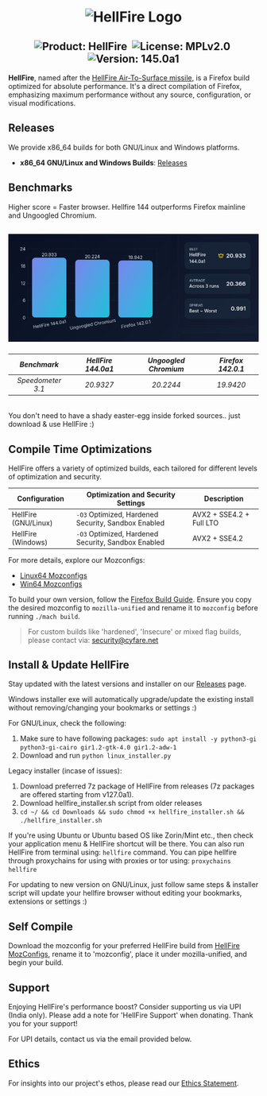 <h1 align="center">
  <img src="https://raw.githubusercontent.com/CYFARE/HellFire/main/Assets/logo.png" alt="HellFire Logo">
</h1>

<h2 align="center">
  <img src="https://img.shields.io/badge/-HellFire-61DAFB?logo=firefox&logoColor=white&style=for-the-badge" alt="Product: HellFire">&nbsp;
  <img src="https://img.shields.io/badge/-MPLv2.0-61DAFB?style=for-the-badge" alt="License: MPLv2.0">&nbsp;
  <img src="https://img.shields.io/badge/-145.0a1-61DAFB?style=for-the-badge" alt="Version: 145.0a1">
</h2>

**HellFire**, named after the [HellFire Air-To-Surface missile](https://en.wikipedia.org/wiki/AGM-114_Hellfire), is a Firefox build optimized for absolute performance. It's a direct compilation of Firefox, emphasizing maximum performance without any source, configuration, or visual modifications.

## Releases

We provide x86_64 builds for both GNU/Linux and Windows platforms.

- **x86_64 GNU/Linux and Windows Builds**: [Releases](https://github.com/CYFARE/HellFire/releases/)

## Benchmarks

Higher score = Faster browser. Hellfire 144 outperforms Firefox mainline and Ungoogled Chromium.

<h2 align="center">
 <img src="https://raw.githubusercontent.com/CYFARE/HellFire/main/Benchmarks/chart.png">
</h2>

<h6 align="center">

| Benchmark       | HellFire 144.0a1 | Ungoogled Chromium | Firefox 142.0.1 |
|-----------------|------------------|--------------------|-----------------|
| Speedometer 3.1 | 20.9327          | 20.2244            | 19.9420         |

</h6>

You don't need to have a shady easter-egg inside forked sources.. just download & use HellFire :)

## Compile Time Optimizations

HellFire offers a variety of optimized builds, each tailored for different levels of optimization and security.

| Configuration          | Optimization and Security Settings                     | Description                                            |
|------------------------|--------------------------------------------------------|--------------------------------------------------------|
| HellFire (GNU/Linux)         | `-O3` Optimized, Hardened Security, Sandbox Enabled                  | AVX2 + SSE4.2 + Full LTO |
| HellFire (Windows)         | `-O3` Optimized, Hardened Security, Sandbox Enabled                  | AVX2 + SSE4.2 |

For more details, explore our Mozconfigs:

- [Linux64 Mozconfigs](https://github.com/CYFARE/HellFire/tree/main/MozConfigs/Linux64)
- [Win64 Mozconfigs](https://github.com/CYFARE/HellFire/tree/main/MozConfigs/Win64)

To build your own version, follow the [Firefox Build Guide](https://firefox-source-docs.mozilla.org/setup/). Ensure you copy the desired mozconfig to `mozilla-unified` and rename it to `mozconfig` before running `./mach build`.

> For custom builds like 'hardened', 'Insecure' or mixed flag builds, please contact via: security@cyfare.net

## Install & Update HellFire

Stay updated with the latest versions and installer on our [Releases](https://github.com/CYFARE/HellFire/releases/) page.

Windows installer exe will automatically upgrade/update the existing install without removing/changing your bookmarks or settings :)

For GNU/Linux, check the following:

1) Make sure to have following packages: `sudo apt install -y python3-gi python3-gi-cairo gir1.2-gtk-4.0 gir1.2-adw-1`
2) Download and run `python linux_installer.py`

Legacy installer (incase of issues):

1) Download preferred 7z package of HellFire from releases (7z packages are offered starting from v127.0a1).
2) Download hellfire_installer.sh script from older releases
3) `cd ~/ && cd Downloads && sudo chmod +x hellfire_installer.sh && ./hellfire_installer.sh`

If you're using Ubuntu or Ubuntu based OS like Zorin/Mint etc., then check your application menu & HellFire shortcut will be there. You can also run HellFire from terminal using: `hellfire` command. You can pipe hellfire through proxychains for using with proxies or tor using: `proxychains hellfire`

For updating to new version on GNU/Linux, just follow same steps & installer script will update your hellfire browser without editing your bookmarks, extensions or settings :)

## Self Compile

Download the mozconfig for your preferred HellFire build from [HellFire MozConfigs](https://github.com/CYFARE/HellFire/tree/main/MozConfigs), rename it to 'mozconfig', place it under mozilla-unified, and begin your build.

## Support

Enjoying HellFire's performance boost? Consider supporting us via UPI (India only). Please add a note for 'HellFire Support' when donating. Thank you for your support!

For UPI details, contact us via the email provided below.

## Ethics

For insights into our project's ethos, please read our [Ethics Statement](https://raw.githubusercontent.com/CYFARE/HellFire/main/ETHICS.md).

